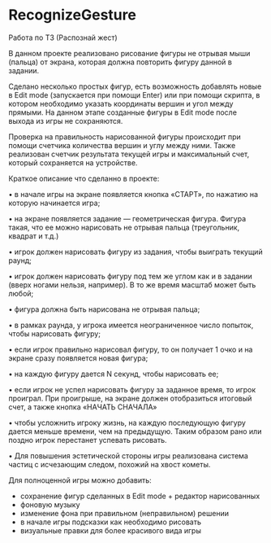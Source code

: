 # RecognizeGesture
Работа по ТЗ (Распознай жест)

В данном проекте реализовано рисование фигуры не отрывая мыши (пальца) от экрана, которая должна повторить фигуру данной в задании.

Сделано несколько простых фигур, есть возможность добавлять новые в Edit mode (запускается при помощи Enter) 
или при помощи скрипта, в котором необходимо указать координаты вершин и угол между прямыми.
На данном этапе созданные фигуры в Edit mode после выхода из игры не сохраняются.

Проверка на правильность нарисованной фигуры происходит при помощи счетчика количества вершин и углу между ними.
Также реализован счетчик результата текущей игры и максимальный счет, который сохраняется на устройстве.

Краткое описание что сделанно в проекте:

• в начале игры на экране появляется кнопка «СТАРТ», по нажатию на которую
начинается игра;

• на экране появляется задание — геометрическая фигура. Фигура такая,
что ее можно нарисовать не отрывая пальца (треугольник, квадрат и т.д.)

• игрок должен нарисовать фигуру из задания, чтобы выиграть текущий раунд;

• игрок должен нарисовать фигуру под тем же углом как и в задании (вверх ногами
нельзя, например). В то же время масштаб может быть любой;

• фигура должна быть нарисована не отрывая пальца;

• в рамках раунда, у игрока имеется неограниченное число попыток, чтобы нарисовать
фигуру;

• если игрок правильно нарисовал фигуру, то он получает 1 очко и на экране сразу
появляется новая фигура;

• на каждую фигуру дается N секунд, чтобы нарисовать ее;

• если игрок не успел нарисовать фигуру за заданное время, то игрок проиграл. При
проигрыше, на экране должен отобразиться итоговый счет, а также кнопка «НАЧАТЬ
СНАЧАЛА»

• чтобы усложнить игроку жизнь, на каждую последующую фигуру дается
меньше времени, чем на предыдущую. Таким образом рано или поздно игрок
перестанет успевать рисовать.

• Для повышения эстетической стороны игры реализована система частиц с исчезающим следом, похожий на хвост кометы.

Для полноценной игры можно добавить:
- сохранение фигур сделанных в Edit mode + редактор нарисованных
- фоновую музыку
- изменение фона при правильном (неправильном) решении
- в начале игры подсказки как необходимо рисовать
- визуальные правки для более красивого вида игры
